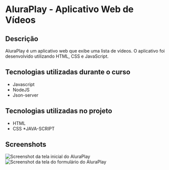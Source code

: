 # AluraPlay - Aplicativo Web de Vídeos

## Descrição
AluraPlay é um aplicativo web que exibe uma lista de vídeos. 
O aplicativo foi desenvolvido utilizando HTML, CSS e JavaScript.

## Tecnologias utilizadas durante o curso
* Javascript
* NodeJS
* Json-server

## Tecnologias utilizadas no projeto
* HTML
* CSS
*JAVA-SCRIPT

## Screenshots
![Screenshot da tela inicial do AluraPlay](https://imgur.com/aymxEsh.png)
![Screenshot da tela do formulário do AluraPlay](https://imgur.com/ShNADf2.png)
